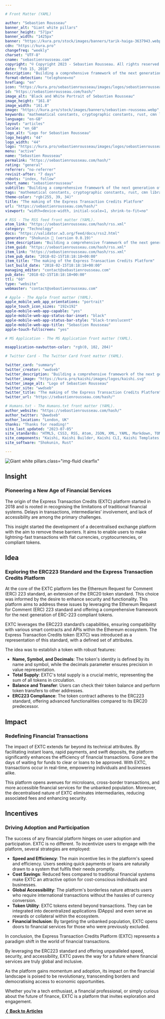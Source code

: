 ```yaml
---

# Front Matter (YAML)

author: "Sebastien Rousseau"
banner_alt: "Giant white pillars"
banner_height: "571px"
banner_width: "1425px"
banner: "https://kura.pro/stock/images/banners/tarik-haiga-3637943.webp"
cdn: "https://kura.pro"
changefreq: "weekly"
charset: "UTF-8"
cname: "sebastienrousseau.com"
copyright: "© Copyright 2023 - Sebastien Rousseau. All rights reserved."
date: "Feb 15, 2018"
description: "Building a comprehensive framework of the next generation of ERC-223 compliant tokens"
format-detection: "telephone=no"
hreflang: "en"
icon: "https://kura.pro/sebastienrousseau/images/logos/sebastienrousseau.svg"
id: "https://sebastienrousseau.com/hash/"
image_alt: "Black and White Portrait of Sebastien Rousseau"
image_height: "161.8"
image_width: "161.8"
image: "https://kura.pro/stock/images/banners/sebastien-rousseau.webp"
keywords: "mathematical constants, cryptographic constants, rust, cmn library, secure, reliable, accurate, portability, performance, documentation, versatility"
language: "en-GB"
layout: "articles"
locale: "en_GB"
logo_alt: "Logo for Sebastien Rousseau"
logo_height: "44"
logo_width: "44"
logo: "https://kura.pro/sebastienrousseau/images/logos/sebastienrousseau.webp"
menu: "active"
name: "Sebastien Rousseau"
permalink: "https://sebastienrousseau.com/hash/"
rating: "general"
referrer: "no-referrer"
revisit-after: "7 days"
robots: "index, follow"
short_name: "sebastienrousseau"
subtitle: "Building a comprehensive framework of the next generation of ERC-223 compliant tokens"
tags: "mathematical constants, cryptographic constants, rust, cmn library, secure, reliable, accurate, portability, performance, documentation, versatility"
theme-color: "rgb(255, 39, 34)"
title: "The making of the Express Transaction Credits Platform"
url: "https://sebastienrousseau.com/hash/"
viewport: "width=device-width, initial-scale=1, shrink-to-fit=no"

# RSS - The RSS feed front matter (YAML).
atom_link: "https://sebastienrousseau.com/hash/rss.xml"
category: "Technology"
docs: "https://validator.w3.org/feed/docs/rss2.html"
generator: "Shokunin 🦀 (version 0.0.19)"
item_description: "Building a comprehensive framework of the next generation of ERC-223 compliant tokens"
item_guid: "https://sebastienrousseau.com/hash/rss.xml"
item_link: "https://sebastienrousseau.com/hash/rss.xml"
item_pub_date: "2018-02-15T18:18:18+00:00"
item_title: "The making of the Express Transaction Credits Platform"
last_build_date: "2018-02-15T18:18:18+00:00"
managing_editor: "contact@sebastienrousseau.com"
pub_date: "2018-02-15T18:18:18+00:00"
ttl: "60"
type: "website"
webmaster: "contact@sebastienrousseau.com"

# Apple - The Apple front matter (YAML).
apple_mobile_web_app_orientations: "portrait"
apple_touch_icon_sizes: "192x192"
apple-mobile-web-app-capable: "yes"
apple-mobile-web-app-status-bar-inset: "black"
apple-mobile-web-app-status-bar-style: "black-translucent"
apple-mobile-web-app-title: "Sebastien Rousseau"
apple-touch-fullscreen: "yes"

# MS Application - The MS Application front matter (YAML).

msapplication-navbutton-color: "rgb(0, 102, 204)"

# Twitter Card - The Twitter Card front matter (YAML).

twitter_card: "summary"
twitter_creator: "wwdseb"
twitter_description: "Building a comprehensive framework of the next generation of ERC-223 compliant tokens"
twitter_image: "https://kura.pro/kaishi/images/logos/kaishi.svg"
twitter_image_alt: "Logo of Sebastien Rousseau"
twitter_site: "wwdseb"
twitter_title: "The making of the Express Transaction Credits Platform"
twitter_url: "https://sebastienrousseau.com/hash/"

# Humans.txt - The Humans.txt front matter (YAML).
author_website: "https://sebastienrousseau.com/hash/"
author_twitter: "@wwdseb"
author_location: "London, UK"
thanks: "Thanks for reading!"
site_last_updated: "2023-07-05"
site_standards: "HTML5, CSS3, RSS, Atom, JSON, XML, YAML, Markdown, TOML"
site_components: "Kaishi, Kaishi Builder, Kaishi CLI, Kaishi Templates, Kaishi Themes"
site_software: "Shokunin, Rust"

---
```


![Giant white pillars](https://kura.pro/stock/images/banners/rawpixel-com-369782.webp).class=\"img-fluid clearfix\"

## Insight

### Pioneering a New Age of Financial Services

The origin of the Express Transaction Credits (EXTC) platform started in 2018 and is rooted in recognising the limitations of traditional financial systems. Delays in transactions, intermediaries’ involvement, and lack of accessibility are among the primary challenges.

This insight started the development of a decentralised exchange platform with the aim to remove these barriers. It aims to enable users to make lightning-fast transactions with fiat currencies, cryptocurrencies, or compliant tokens.

## Idea

### Exploring the ERC223 Standard and the Express Transaction Credits Platform

At the core of the EXTC platform lies the Ethereum Request for Comment (ERC) 223 standard, an extension of the ERC20 token standard. This choice was informed by the desire to enhance security and functionality. This platform aims to address these issues by leveraging the Ethereum Request for Comment (ERC) 223 standard and offering a comprehensive framework for the next generation of ERC-223 compliant tokens.

EXTC leverages the ERC223 standard’s capabilities, ensuring compatibility with various smart contracts and APIs within the Ethereum ecosystem. The Express Transaction Credits token (EXTC) was introduced as a representation of this standard, with a defined set of attributes.

The idea was to establish a token with robust features:

- **Name, Symbol, and Decimals**: The token's identity is defined by its name and symbol, while the decimals parameter ensures precision in value representation.
- **Total Supply**: EXTC's total supply is a crucial metric, representing the sum of all tokens in circulation.
- **Balance and Transfer**: Users can check their token balance and perform token transfers to other addresses.
- **ERC223 Compliance**: The token contract adheres to the ERC223 standard, offering advanced functionalities compared to its ERC20 predecessor.

## Impact

### Redefining Financial Transactions

The impact of EXTC extends far beyond its technical attributes. By facilitating instant loans, rapid payments, and swift deposits, the platform significantly enhances the efficiency of financial transactions. Gone are the days of waiting for funds to clear or loans to be approved. With EXTC, transactions occur in real-time, empowering individuals and businesses alike.

This platform opens avenues for microloans, cross-border transactions, and more accessible financial services for the unbanked population. Moreover, the decentralised nature of EXTC eliminates intermediaries, reducing associated fees and enhancing security.

## Incentives

### Driving Adoption and Participation

The success of any financial platform hinges on user adoption and participation. EXTC is no different. To incentivize users to engage with the platform, several strategies are employed:

- **Speed and Efficiency**: The main incentive lies in the platform's speed and efficiency. Users seeking quick payments or loans are naturally drawn to a system that fulfils their needs promptly.
- **Cost Savings**: Reduced fees compared to traditional financial systems make EXTC an attractive option for cost-conscious individuals and businesses.
- **Global Accessibility**: The platform's borderless nature attracts users who require international transactions without the hassles of currency conversion.
- **Token Utility**: EXTC tokens extend beyond transactions. They can be integrated into decentralized applications (DApps) and even serve as rewards or collateral within the ecosystem.
- **Financial Inclusion**: By targeting the unbanked population, EXTC opens doors to financial services for those who were previously excluded.

In conclusion, the Express Transaction Credits Platform (EXTC) represents a paradigm shift
in the world of financial transactions.

By leveraging the ERC223 standard and offering unparalleled speed, security, and accessibility, EXTC paves the way for a future where financial services are truly global and inclusive.

As the platform gains momentum and adoption, its impact on the financial landscape is poised to be revolutionary, transcending borders and democratising access to economic opportunities.

Whether you’re a tech enthusiast, a financial professional, or simply curious about the future of finance, EXTC is a platform that invites exploration and engagement.

[**❬ Back to Articles**][00]

[00]: /articles/index.html